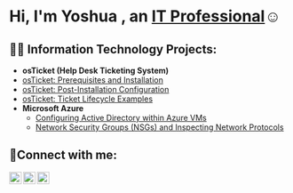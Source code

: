 <h1>Hi, I'm Yoshua , an <a href="https://linkedin.com/in/yoshua-munganga-087642215/">IT Professional</a>☺</h1>
<h2>👨‍💻 Information Technology Projects:</h2>

- <b>osTicket (Help Desk Ticketing System)</b>
 - [osTicket: Prerequisites and Installation](https://github.com/joshmadakorcc/osticket-prereqs)
  - [osTicket: Post-Installation Configuration](https://github.com/joflla99/Yoshua-Munganga/post-install-config)
  - [osTicket: Ticket Lifecycle Examples](https://github.com/joflla99/Yoshua-Munganga/ticket-lifecycle)
- <b>Microsoft Azure</b>
  - [Configuring Active Directory within Azure VMs](https://github.com/joflla99/Yoshua-Munganga/configure-ad)
  - [Network Security Groups (NSGs) and Inspecting Network Protocols](https://github.com/joflla99/Yoshua-Munganga/azure-network-protocols)

<h2>🤳Connect with me:</h2>

[<img align="left" alt="Josh | Twitter" width="22px" src="https://cdn.jsdelivr.net/npm/simple-icons@v3/icons/twitter.svg" />][twitter]
[<img align="left" alt="Josh | LinkedIn" width="22px" src="https://cdn.jsdelivr.net/npm/simple-icons@v3/icons/linkedin.svg" />][linkedin]
[<img align="left" alt="Josh | Instagram" width="22px" src="https://cdn.jsdelivr.net/npm/simple-icons@v3/icons/instagram.svg" />][instagram]

[twitter]: https://twitter.com/
[instagram]: https://www.instagram.com/Jofla12
[linkedin]: https://linkedin.com/in/yoshua-munganga-087642215/
